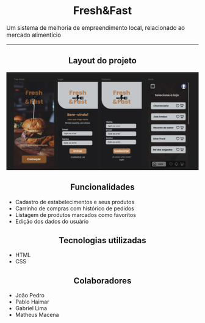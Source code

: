 <h1 style="text-align: center;">Fresh&Fast</h1>
<p style="font-size: 15px;">Um sistema de melhoria de empreendimento local, relacionado ao mercado alimentício</p>

---

<h2 style="text-align: center;">Layout do projeto</h2>
<p align="center" ><img src="./img/layout.png" style=""></p>

<h2 style="text-align: center;">Funcionalidades</h2>
<ul>
    <li>Cadastro de estabelecimentos e seus produtos</li>
    <li>Carrinho de compras com histórico de pedidos</li>
    <li>Listagem de produtos marcados como favoritos</li>
    <li>Edição dos dados do usuário</li>
</ul>

<h2 style="text-align: center;">Tecnologias utilizadas</h2>
<ul>
    <li>HTML</li>
    <li>CSS</li>
</ul>

<h2 style="text-align: center;">Colaboradores</h2>
<ul>
    <li>João Pedro</li>
    <li>Pablo Haimar</li>
    <li>Gabriel Lima</li>
    <li>Matheus Macena</li>
</ul>
